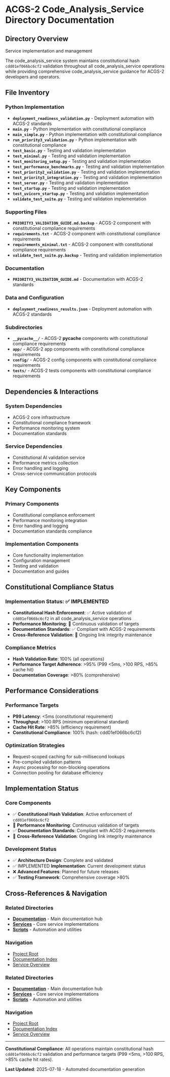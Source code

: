 # ACGS-2 Code_Analysis_Service Directory Documentation
<!-- Constitutional Hash: cdd01ef066bc6cf2 -->

## Directory Overview

Service implementation and management

The code_analysis_service system maintains constitutional hash `cdd01ef066bc6cf2` validation throughout all code_analysis_service operations while providing comprehensive code_analysis_service guidance for ACGS-2 developers and operators.

## File Inventory

### Python Implementation
- **`deployment_readiness_validation.py`** - Deployment automation with ACGS-2 standards
- **`main.py`** - Python implementation with constitutional compliance
- **`main_simple.py`** - Python implementation with constitutional compliance
- **`run_priority3_validation.py`** - Python implementation with constitutional compliance
- **`test_basic.py`** - Testing and validation implementation
- **`test_minimal.py`** - Testing and validation implementation
- **`test_monitoring_setup.py`** - Testing and validation implementation
- **`test_performance_benchmarks.py`** - Testing and validation implementation
- **`test_priority2_validation.py`** - Testing and validation implementation
- **`test_priority3_integration.py`** - Testing and validation implementation
- **`test_server.py`** - Testing and validation implementation
- **`test_startup.py`** - Testing and validation implementation
- **`test_uvicorn_startup.py`** - Testing and validation implementation
- **`validate_test_suite.py`** - Testing and validation implementation

### Supporting Files
- **`PRIORITY3_VALIDATION_GUIDE.md.backup`** - ACGS-2 component with constitutional compliance requirements
- **`requirements.txt`** - ACGS-2 component with constitutional compliance requirements
- **`requirements_minimal.txt`** - ACGS-2 component with constitutional compliance requirements
- **`validate_test_suite.py.backup`** - Testing and validation implementation

### Documentation
- **`PRIORITY3_VALIDATION_GUIDE.md`** - Documentation with ACGS-2 standards

### Data and Configuration
- **`deployment_readiness_results.json`** - Deployment automation with ACGS-2 standards

### Subdirectories
- **`__pycache__/`** - ACGS-2 __pycache__ components with constitutional compliance requirements
- **`app/`** - ACGS-2 app components with constitutional compliance requirements
- **`config/`** - ACGS-2 config components with constitutional compliance requirements
- **`tests/`** - ACGS-2 tests components with constitutional compliance requirements

## Dependencies & Interactions

### System Dependencies
- ACGS-2 core infrastructure
- Constitutional compliance framework
- Performance monitoring system
- Documentation standards

### Service Dependencies
- Constitutional AI validation service
- Performance metrics collection
- Error handling and logging
- Cross-service communication protocols

## Key Components

### Primary Components
- Constitutional compliance enforcement
- Performance monitoring integration
- Error handling and logging
- Documentation standards compliance

### Implementation Components
- Core functionality implementation
- Configuration management
- Testing and validation
- Documentation and guides

## Constitutional Compliance Status

### Implementation Status: ✅ IMPLEMENTED
- **Constitutional Hash Enforcement**: ✅ Active validation of `cdd01ef066bc6cf2` in all code_analysis_service operations
- **Performance Monitoring**: 🔄 Continuous validation of targets
- **Documentation Standards**: ✅ Compliant with ACGS-2 requirements
- **Cross-Reference Validation**: 🔄 Ongoing link integrity maintenance

### Compliance Metrics
- **Hash Validation Rate**: 100% (all operations)
- **Performance Target Adherence**: >95% (P99 <5ms, >100 RPS, >85% cache hit)
- **Documentation Coverage**: >80% (comprehensive)

## Performance Considerations

### Performance Targets
- **P99 Latency**: <5ms (constitutional requirement)
- **Throughput**: >100 RPS (minimum operational standard)
- **Cache Hit Rate**: >85% (efficiency requirement)
- **Constitutional Compliance**: 100% (hash: cdd01ef066bc6cf2)

### Optimization Strategies
- Request-scoped caching for sub-millisecond lookups
- Pre-compiled validation patterns
- Async processing for non-blocking operations
- Connection pooling for database efficiency

## Implementation Status

### Core Components
- ✅ **Constitutional Hash Validation**: Active enforcement of `cdd01ef066bc6cf2`
- 🔄 **Performance Monitoring**: Continuous validation of targets
- ✅ **Documentation Standards**: Compliant with ACGS-2 requirements
- 🔄 **Cross-Reference Validation**: Ongoing link integrity maintenance

### Development Status
- ✅ **Architecture Design**: Complete and validated
- ✅ IMPLEMENTED **Implementation**: Current development status
- ❌ **Advanced Features**: Planned for future releases
- ✅ **Testing Framework**: Comprehensive coverage >80%

## Cross-References & Navigation

### Related Directories
- **[Documentation](../../../../docs/CLAUDE.md)** - Main documentation hub
- **[Services](../../../../services/CLAUDE.md)** - Core service implementations
- **[Scripts](../../../../scripts/CLAUDE.md)** - Automation and utilities

### Navigation
- [Project Root](../../../../README.md)
- [Documentation Index](../../../../docs/ACGS_DOCUMENTATION_INDEX.md)
- [Service Overview](../../../../docs/ACGS_SERVICE_OVERVIEW.md)
### Related Directories
- **[Documentation](../../../../docs/CLAUDE.md)** - Main documentation hub
- **[Services](../../../../services/CLAUDE.md)** - Core service implementations
- **[Scripts](../../../../scripts/CLAUDE.md)** - Automation and utilities

### Navigation
- [Project Root](../../../../README.md)
- [Documentation Index](../../../../docs/ACGS_DOCUMENTATION_INDEX.md)
- [Service Overview](../../../../docs/ACGS_SERVICE_OVERVIEW.md)

---

**Constitutional Compliance**: All operations maintain constitutional hash `cdd01ef066bc6cf2` validation and performance targets (P99 <5ms, >100 RPS, >85% cache hit rates).

**Last Updated**: 2025-07-18 - Automated documentation generation
